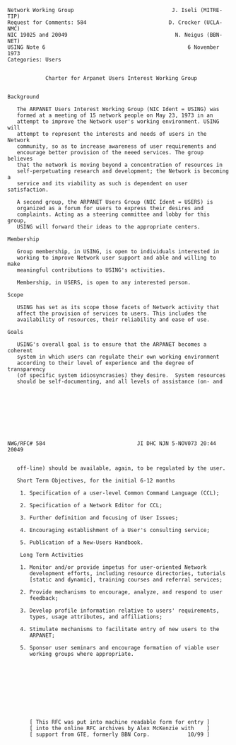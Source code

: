     Network Working Group                               J. Iseli (MITRE-TIP)
    Request for Comments: 584                          D. Crocker (UCLA-NMC)
    NIC 19025 and 20049                                  N. Neigus (BBN-NET)
    USING Note 6                                             6 November 1973
    Categories: Users


                Charter for Arpanet Users Interest Working Group


    Background

       The ARPANET Users Interest Working Group (NIC Ident = USING) was
       formed at a meeting of 15 network people on May 23, 1973 in an
       attempt to improve the Network user's working environment. USING will
       attempt to represent the interests and needs of users in the Network
       community, so as to increase awareness of user requirements and
       encourage better provision of the neeed services. The group believes
       that the network is moving beyond a concentration of resources in
       self-perpetuating research and development; the Network is becoming a
       service and its viability as such is dependent on user satisfaction.

       A second group, the ARPANET Users Group (NIC Ident = USERS) is
       organized as a forum for users to express their desires and
       complaints. Acting as a steering committee and lobby for this group,
       USING will forward their ideas to the appropriate centers.

    Membership

       Group membership, in USING, is open to individuals interested in
       working to improve Network user support and able and willing to make
       meaningful contributions to USING's activities.

       Membership, in USERS, is open to any interested person.

    Scope

       USING has set as its scope those facets of Network activity that
       affect the provision of services to users. This includes the
       availability of resources, their reliability and ease of use.

    Goals

       USING's overall goal is to ensure that the ARPANET becomes a coherent
       system in which users can regulate their own working environment
       according to their level of experience and the degree of transparency
       (of specific system idiosyncrasies) they desire.  System resources
       should be self-documenting, and all levels of assistance (on- and









    NWG/RFC# 584                             JI DHC NJN 5-NOV073 20:44 20049


       off-line) should be available, again, to be regulated by the user.

       Short Term Objectives, for the initial 6-12 months

        1. Specification of a user-level Common Command Language (CCL);

        2. Specification of a Network Editor for CCL;

        3. Further definition and focusing of User Issues;

        4. Encouraging establishment of a User's consulting service;

        5. Publication of a New-Users Handbook.

        Long Term Activities

        1. Monitor and/or provide impetus for user-oriented Network
           development efforts, including resource directories, tutorials
           [static and dynamic], training courses and referral services;

        2. Provide mechanisms to encourage, analyze, and respond to user
           feedback;

        3. Develop profile information relative to users' requirements,
           types, usage attributes, and affiliations;

        4. Stimulate mechanisms to facilitate entry of new users to the
           ARPANET;

        5. Sponsor user seminars and encourage formation of viable user
           working groups where appropriate.










           [ This RFC was put into machine readable form for entry ]
           [ into the online RFC archives by Alex McKenzie with    ]
           [ support from GTE, formerly BBN Corp.            10/99 ]
